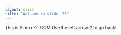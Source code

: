 ```yaml
---
layout: slide
title: "Welcome to slide -2!"
---
```

This is Simon -2 .COM
Use the left arrow-2 to go back!
